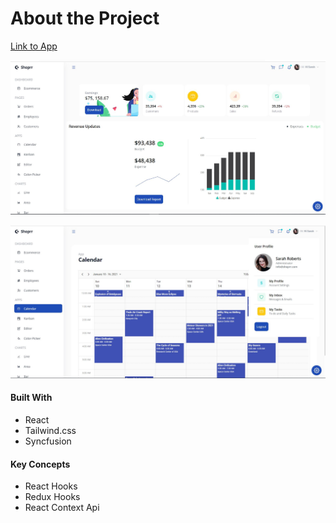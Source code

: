# About the Project

<a href="https://react-synfusion-adminboard.netlify.app/" target="_blank">Link to App</a>

![Icon](src/data/img1.JPG)


![Icon](src/data/img2.JPG)


#### Built With
- React 
- Tailwind.css 
- Syncfusion

#### Key Concepts
- React Hooks
- Redux Hooks
- React Context Api

